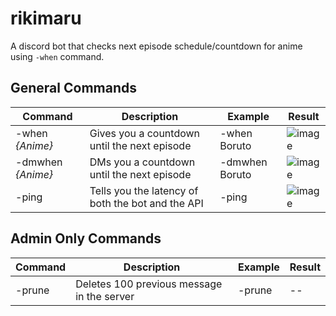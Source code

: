 # rikimaru
  A discord bot that checks next episode schedule/countdown for anime using `-when` command.

## General Commands
|Command|Description|Example|Result|
|--|-|---|--|
|-when *{Anime}*|Gives you a countdown until the next episode|-when Boruto|![image](https://i.imgur.com/ymsKU8z.png)
|-dmwhen *{Anime}*|DMs you a countdown until the next episode|-dmwhen Boruto|![image](https://i.imgur.com/CptGgKx.png)|
|-ping|Tells you the latency of both the bot and the API|-ping|![image](https://i.imgur.com/Lj9q7gP.png)|

## Admin Only Commands
|Command|Description|Example|Result|
|--|-|---|--|
|-prune|Deletes 100 previous message in the server|-prune|--|
